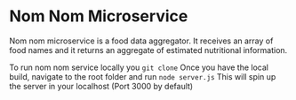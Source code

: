 # Nom Nom Microservice

Nom nom microservice is a food data aggregator. It receives an array of food names and it returns an aggregate of estimated nutritional information. 

To run nom nom service locally you `git clone` 
Once you have the local build, navigate to the root folder and run `node server.js` 
This will spin up the server in your localhost (Port 3000 by default)



